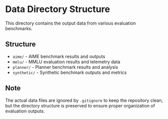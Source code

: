 # Data Directory Structure

This directory contains the output data from various evaluation benchmarks.

## Structure

- `aime/` - AIME benchmark results and outputs
- `mmlu/` - MMLU evaluation results and telemetry data
- `planner/` - Planner benchmark results and analysis
- `synthetic/` - Synthetic benchmark outputs and metrics

## Note

The actual data files are ignored by `.gitignore` to keep the repository clean, but the directory structure is preserved to ensure proper organization of evaluation outputs.
